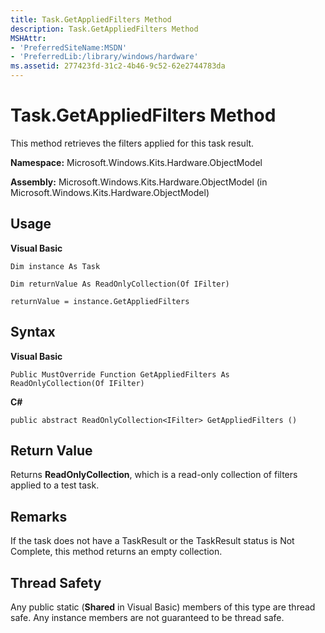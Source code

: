 ```yaml
---
title: Task.GetAppliedFilters Method
description: Task.GetAppliedFilters Method
MSHAttr:
- 'PreferredSiteName:MSDN'
- 'PreferredLib:/library/windows/hardware'
ms.assetid: 277423fd-31c2-4b46-9c52-62e2744783da
---
```


# Task.GetAppliedFilters Method


This method retrieves the filters applied for this task result.

**Namespace:** Microsoft.Windows.Kits.Hardware.ObjectModel

**Assembly:** Microsoft.Windows.Kits.Hardware.ObjectModel (in Microsoft.Windows.Kits.Hardware.ObjectModel)

## <span id="Usage"></span><span id="usage"></span><span id="USAGE"></span>Usage


**Visual Basic**

`Dim instance As Task`

`Dim returnValue As ReadOnlyCollection(Of IFilter)`

`returnValue = instance.GetAppliedFilters`

## <span id="Syntax"></span><span id="syntax"></span><span id="SYNTAX"></span>Syntax


**Visual Basic**

`Public MustOverride Function GetAppliedFilters As ReadOnlyCollection(Of IFilter)`

**C#**

`public abstract ReadOnlyCollection<IFilter> GetAppliedFilters ()`

## <span id="Return_Value"></span><span id="return_value"></span><span id="RETURN_VALUE"></span>Return Value


Returns **ReadOnlyCollection**, which is a read-only collection of filters applied to a test task.

## <span id="Remarks"></span><span id="remarks"></span><span id="REMARKS"></span>Remarks


If the task does not have a TaskResult or the TaskResult status is Not Complete, this method returns an empty collection.

## <span id="Thread_Safety"></span><span id="thread_safety"></span><span id="THREAD_SAFETY"></span>Thread Safety


Any public static (**Shared** in Visual Basic) members of this type are thread safe. Any instance members are not guaranteed to be thread safe.

 

 






